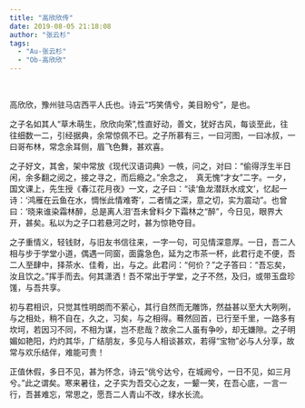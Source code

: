 ```yaml
---
title: "高欣欣传"
date: 2019-08-05 21:18:08
author: "张云杉"
tags: 
  - "Au-张云杉"
  - "Ob-高欣欣"
---
```


<p>&nbsp;</p>
<p>高欣欣，豫州驻马店西平人氏也。诗云&ldquo;巧笑倩兮，美目盼兮&rdquo;，是也。</p>
<p>之子名如其人&ldquo;草木萌生，欣欣向荣&rdquo;,性直好动，善文，犹好古风，每谈至此，往往细数一二，引经据典，余常惊佩不已。之子所慕有三，一曰河图，一曰冰叔，一曰哥布林，常念余耳侧，眉飞色舞，甚欢喜。</p>
<p>之子好文，其舍，架中常放《现代汉语词典》一帙，问之，对曰：&ldquo;偷得浮生半日闲，余多翻之阅之，接之寻之，而后瘾之。&rdquo;余念之， &nbsp;真无愧&ldquo;才女&rdquo;二字。一夕，国文课上，先生授《春江花月夜》一文，之子曰：&ldquo;读&lsquo;鱼龙潜跃水成文&rsquo;，忆起一诗：&lsquo;鸿雁在云鱼在水，惆怅此情难寄&rsquo;，二者情之深，意之切，实为震动&rdquo;。也曾曰：&lsquo;晓来谁染霜林醉，总是离人泪&rsquo;吾未曾料夕下霜林之&ldquo;醉&rdquo;，今日见，眼界大开，甚矣。私以为之子口若悬河之时，甚为惊艳夺目。</p>
<p>之子重情义，轻钱财，与旧友书信往来，一字一句，可见情深意厚。一日，吾二人相与步于学堂小道，偶遇一同窗，面露急色，延为之市茶一杯，此君行走不便，吾二人至肆中，择茶水、佳肴，出，与之。此君问：&ldquo;何价？&rdquo;之子答曰：&ldquo;吾忘矣，汝且饮之。&rdquo;挥手而去。何其潇洒！吾不常出于学堂，之子不然，及归，或带玉盘珍馐，与吾共享。</p>
<p>初与君相识，只觉其性明朗而不萦心，其行自然而无雕饰，然益甚以至大大咧咧，与之相处，稍不自在，久之，习矣，与之相得。蓦然回首，已行至千里，一路多有坎坷，若因习不同，不相为谋，岂不悲哉？故余二人虽有争吵，却无嫌隙。之子明媚如艳阳，灼灼其华，广结朋友，多见与人相谈甚欢，若得&ldquo;宝物&rdquo;必与人分享，故常与欢乐结伴，难能可贵！</p>
<p>正值休假，多日不见，甚为怀念，诗云&ldquo;佻兮达兮，在城阙兮，一日不见，如三月兮。&rdquo;此之谓矣。寒来暑往，之子实为吾交心之友，一颦一笑，在吾心底，一言一行，吾甚难忘，常思之，愿吾二人青山不改，绿水长流。</p>